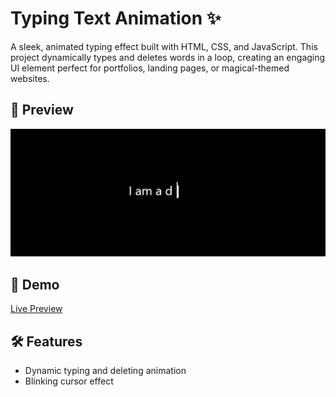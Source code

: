 # Typing Text Animation ✨

A sleek, animated typing effect built with HTML, CSS, and JavaScript. This project dynamically types and deletes words in a loop, creating an engaging UI element perfect for portfolios, landing pages, or magical-themed websites.
## 📸 Preview
![Typing Animation Demo](https://github.com/aishi1528/Typing-text-animation/blob/main/typing%20text%20gif.gif)

## 🔮 Demo
[Live Preview](https://aishi1528.github.io/Typing-text-animation/)

## 🛠️ Features
- Dynamic typing and deleting animation
- Blinking cursor effect


